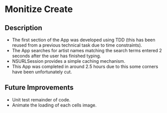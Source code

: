 Monitize Create 
================

Description
-----------

- The first section of the App was developed using TDD (this has been reused from a previous technical task due to time constraints).
- The App searches for artist names matching the search terms entered 2 seconds after the user has finished typing.
- NSURLSession provides a simple caching mechanism.
- This App was completed in around 2.5 hours due to this some corners have been unfortunately cut.


Future Improvements
-------------------

- Unit test remainder of code.
- Animate the loading of each cells image.

